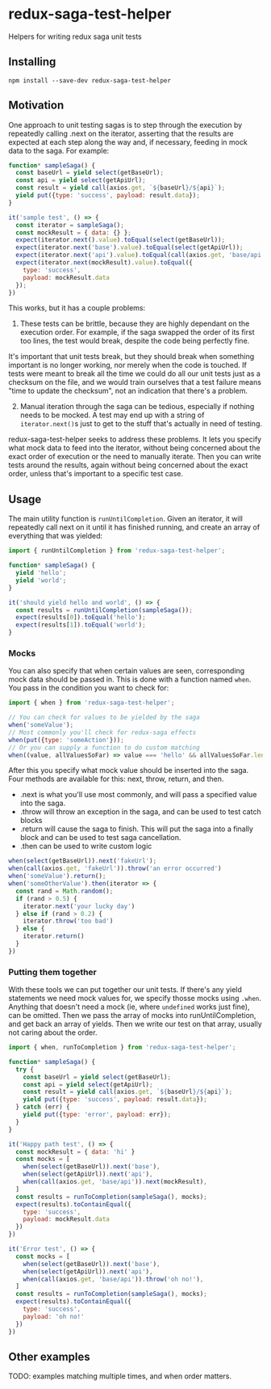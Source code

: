 # redux-saga-test-helper

Helpers for writing redux saga unit tests

## Installing

```shell
npm install --save-dev redux-saga-test-helper
```

## Motivation

One approach to unit testing sagas is to step through the execution by repeatedly calling .next on the iterator, asserting that the results are expected at each step along the way and, if necessary, feeding in mock data to the saga. For example:

```js
function* sampleSaga() {
  const baseUrl = yield select(getBaseUrl);
  const api = yield select(getApiUrl);
  const result = yield call(axios.get, `${baseUrl}/${api}`);
  yield put({type: 'success', payload: result.data});
}

it('sample test', () => {
  const iterator = sampleSaga();
  const mockResult = { data: {} };
  expect(iterator.next().value).toEqual(select(getBaseUrl));
  expect(iterator.next('base').value).toEqual(select(getApiUrl));
  expect(iterator.next('api').value).toEqual(call(axios.get, 'base/api'));
  expect(iterator.next(mockResult).value).toEqual({
    type: 'success', 
    payload: mockResult.data
  });
})
```

This works, but it has a couple problems:

1) These tests can be brittle, because they are highly dependant on the execution order. For example, if the saga swapped the order of its first too lines, the test would break, despite the code being perfectly fine.

It's important that unit tests break, but they should break when something important is no longer working, nor merely when the code is touched. If tests were meant to break all the time we could do all our unit tests just as a checksum on the file, and we would train ourselves that a test failure means "time to update the checksum", not an indication that there's a problem.

2) Manual iteration through the saga can be tedious, especially if nothing needs to be mocked. A test may end up with a string of `iterator.next()`s just to get to the stuff that's actually in need of testing.

redux-saga-test-helper seeks to address these problems. It lets you specify what mock data to feed into the iterator, without being concerned about the exact order of execution or the need to manually iterate. Then you can write tests around the results, again without being concerned about the exact order, unless that's important to a specific test case.

## Usage

The main utility function is `runUntilCompletion`. Given an iterator, it will repeatedly call next on it until it has finished running, and create an array of everything that was yielded:

```js
import { runUntilCompletion } from 'redux-saga-test-helper';

function* sampleSaga() {
  yield 'hello';
  yield 'world';
}

it('should yield hello and world', () => {
  const results = runUntilCompletion(sampleSaga());
  expect(results[0]).toEqual('hello');
  expect(results[1]).toEqual('world');
}
```

### Mocks

You can also specify that when certain values are seen, corresponding mock data should be passed in. This is done with a function named `when`. You pass in the condition you want to check for:

```js
import { when } from 'redux-saga-test-helper';

// You can check for values to be yielded by the saga
when('someValue');
// Most commonly you'll check for redux-saga effects
when(put({type: 'someAction'}));
// Or you can supply a function to do custom matching
when((value, allValuesSoFar) => value === 'hello' && allValuesSoFar.length === 12345);
```

After this you specify what mock value should be inserted into the saga. Four methods are available for this: next, throw, return, and then. 

* .next is what you'll use most commonly, and will pass a specified value into the saga.
* .throw will throw an exception in the saga, and can be used to test catch blocks
* .return will cause the saga to finish. This will put the saga into a finally block and can be used to test saga cancellation.
* .then can be used to write custom logic

```js
when(select(getBaseUrl)).next('fakeUrl');
when(call(axios.get, 'fakeUrl')).throw('an error occurred')
when('someValue').return();
when('someOtherValue').then(iterator => {
  const rand = Math.random();
  if (rand > 0.5) {
    iterator.next('your lucky day')
  } else if (rand > 0.2) {
    iterator.throw('too bad')
  } else {
    iterator.return()
  }
})
```

### Putting them together

With these tools we can put together our unit tests. If there's any yield statements we need mock values for, we specify thosse mocks using `.when`. Anything that doesn't need a mock (ie, where `undefined` works just fine), can be omitted. Then we pass the array of mocks into runUntilCompletion, and get back an array of yields. Then we write our test on that array, usually not caring about the order.

```js
import { when, runToCompletion } from 'redux-saga-test-helper';

function* sampleSaga() {
  try {
    const baseUrl = yield select(getBaseUrl);
    const api = yield select(getApiUrl);
    const result = yield call(axios.get, `${baseUrl}/${api}`);
    yield put({type: 'success', payload: result.data});
  } catch (err) {
    yield put({type: 'error', payload: err});
  }
}

it('Happy path test', () => {
  const mockResult = { data: 'hi' }
  const mocks = [
    when(select(getBaseUrl)).next('base'),
    when(select(getApiUrl)).next('api'),
    when(call(axios.get, 'base/api')).next(mockResult),
  ]
  const results = runToCompletion(sampleSaga(), mocks);
  expect(results).toContainEqual({
    type: 'success',
    payload: mockResult.data
  })
})

it('Error test', () => {
  const mocks = [
    when(select(getBaseUrl)).next('base'),
    when(select(getApiUrl)).next('api'),
    when(call(axios.get, 'base/api')).throw('oh no!'),
  ]
  const results = runToCompletion(sampleSaga(), mocks);
  expect(results).toContainEqual({
    type: 'success',
    payload: 'oh no!'
  })
})
```

## Other examples

TODO: examples matching multiple times, and when order matters.